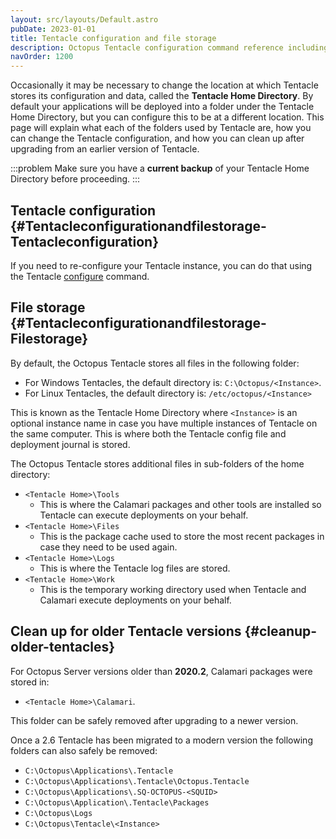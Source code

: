 ```yaml
---
layout: src/layouts/Default.astro
pubDate: 2023-01-01
title: Tentacle configuration and file storage
description: Octopus Tentacle configuration command reference including how to specify your file storage locations.
navOrder: 1200
---
```


Occasionally it may be necessary to change the location at which Tentacle stores its configuration and data, called the **Tentacle Home Directory**. By default your applications will be deployed into a folder under the Tentacle Home Directory, but you can configure this to be at a different location. This page will explain what each of the folders used by Tentacle are, how you can change the Tentacle configuration, and how you can clean up after upgrading from an earlier version of Tentacle.

:::problem
Make sure you have a **current backup** of your Tentacle Home Directory before proceeding.
:::

## Tentacle configuration {#Tentacleconfigurationandfilestorage-Tentacleconfiguration}

If you need to re-configure your Tentacle instance, you can do that using the Tentacle [configure](/docs/octopus-rest-api/tentacle.exe-command-line/configure.md) command.

## File storage {#Tentacleconfigurationandfilestorage-Filestorage}

By default, the Octopus Tentacle stores all files in the following folder:
- For Windows Tentacles, the default directory is: `C:\Octopus/<Instance>`. 
- For Linux Tentacles, the default directory is: `/etc/octopus/<Instance>`

This is known as the Tentacle Home Directory where `<Instance>` is an optional instance name in case you have multiple instances of Tentacle on the same computer. This is where both the Tentacle config file and deployment journal is stored.

The Octopus Tentacle stores additional files in sub-folders of the home directory:

- `<Tentacle Home>\Tools`
    - This is where the Calamari packages and other tools are installed so Tentacle can execute deployments on your behalf.
- `<Tentacle Home>\Files`
    - This is the package cache used to store the most recent packages in case they need to be used again.
- `<Tentacle Home>\Logs`
    - This is where the Tentacle log files are stored.
- `<Tentacle Home>\Work`
    - This is the temporary working directory used when Tentacle and Calamari execute deployments on your behalf.

## Clean up for older Tentacle versions {#cleanup-older-tentacles}

For Octopus Server versions older than **2020.2**, Calamari packages were stored in:

- `<Tentacle Home>\Calamari`. 

This folder can be safely removed after upgrading to a newer version.

Once a 2.6 Tentacle has been migrated to a modern version the following folders can also safely be removed:

- `C:\Octopus\Applications\.Tentacle`
- `C:\Octopus\Applications\.Tentacle\Octopus.Tentacle`
- `C:\Octopus\Applications\.SQ-OCTOPUS-<SQUID>`
- `C:\Octopus\Application\.Tentacle\Packages`
- `C:\Octopus\Logs`
- `C:\Octopus\Tentacle\<Instance>`
